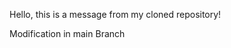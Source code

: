 Hello, this is a message from my cloned repository!
















































Modification in main Branch 